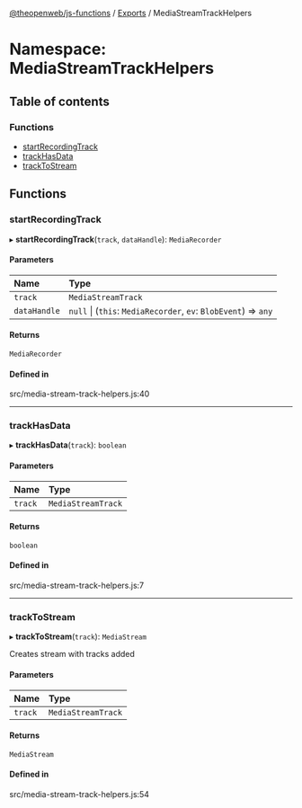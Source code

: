 [@theopenweb/js-functions](../README.md) / [Exports](../modules.md) / MediaStreamTrackHelpers

# Namespace: MediaStreamTrackHelpers

## Table of contents

### Functions

- [startRecordingTrack](MediaStreamTrackHelpers.md#startrecordingtrack)
- [trackHasData](MediaStreamTrackHelpers.md#trackhasdata)
- [trackToStream](MediaStreamTrackHelpers.md#tracktostream)

## Functions

### startRecordingTrack

▸ **startRecordingTrack**(`track`, `dataHandle`): `MediaRecorder`

#### Parameters

| Name | Type |
| :------ | :------ |
| `track` | `MediaStreamTrack` |
| `dataHandle` | ``null`` \| (`this`: `MediaRecorder`, `ev`: `BlobEvent`) => `any` |

#### Returns

`MediaRecorder`

#### Defined in

src/media-stream-track-helpers.js:40

___

### trackHasData

▸ **trackHasData**(`track`): `boolean`

#### Parameters

| Name | Type |
| :------ | :------ |
| `track` | `MediaStreamTrack` |

#### Returns

`boolean`

#### Defined in

src/media-stream-track-helpers.js:7

___

### trackToStream

▸ **trackToStream**(`track`): `MediaStream`

Creates stream with tracks added

#### Parameters

| Name | Type |
| :------ | :------ |
| `track` | `MediaStreamTrack` |

#### Returns

`MediaStream`

#### Defined in

src/media-stream-track-helpers.js:54
